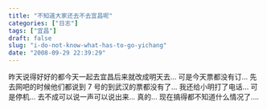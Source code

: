 ```yaml
---
title: "不知道大家还去不去宜昌呢"
categories: ["日志"]
tags: ["宜昌"]
draft: false
slug: "i-do-not-know-what-has-to-go-yichang"
date: "2008-09-29 22:39:29"
---
```


昨天说得好好的都今天一起去宜昌后来就改成明天去...
可是今天票都没有订... 先去网吧的时候他们都说到 7 号的到武汉的票都没有了...
我还给小明打了电话... 可是停机...
去不成可以说一声可以说出来... 真的...
现在搞得都不知道什么情况了....

